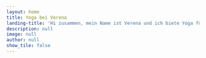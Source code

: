 ```yaml
---
layout: home
title: Yoga bei Verena
landing-title: 'Hi zusammen, mein Name ist Verena und ich biete Yoga für Jugendliche an'
description: null
image: null
author: null
show_tile: false
---
```

